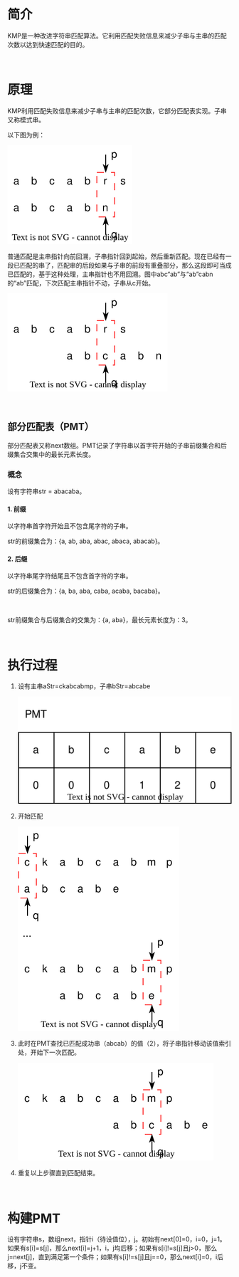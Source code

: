 # 简介

KMP是一种改进字符串匹配算法。它利用匹配失败信息来减少子串与主串的匹配次数以达到快速匹配的目的。

<br/>

# 原理

KMP利用匹配失败信息来减少子串与主串的匹配次数，它部分匹配表实现。子串又称模式串。

以下图为例：

![](../img/KMP原理_1.svg) 

普通匹配是主串指针向前回溯，子串指针回到起始，然后重新匹配。现在已经有一段已匹配的串了，匹配串的后段如果与子串的前段有重叠部分，那么这段即可当成已匹配的，基于这种处理，主串指针也不用回溯。图中abc“ab”与“ab”cabn的“ab”匹配，下次匹配主串指针不动，子串从c开始。

![](../img/KMP原理_2.svg) 

<br/>

## 部分匹配表（PMT）

部分匹配表又称next数组。PMT记录了字符串以首字符开始的子串前缀集合和后缀集合交集中的最长元素长度。

### 概念

设有字符串str = abacaba。

#### 1. 前缀

以字符串首字符开始且不包含尾字符的子串。

str的前缀集合为：{a, ab, aba, abac, abaca, abacab}。

#### 2. 后缀

以字符串尾字符结尾且不包含首字符的字串。

str的后缀集合为：{a, ba, aba, caba, acaba, bacaba}。

<br/>

str前缀集合与后缀集合的交集为：{a, aba}，最长元素长度为：3。

<br>

# 执行过程

1. 设有主串aStr=ckabcabmp，子串bStr=abcabe

   ![](../img/KMP流程_1.svg) 

2. 开始匹配

   ![](../img/KMP流程_2.svg) 

3. 此时在PMT查找已匹配成功串（abcab）的值（2），将子串指针移动该值索引处，开始下一次匹配。

   ![](../img/KMP流程_3.svg) 

4. 重复以上步骤直到匹配结束。

<br>

# 构建PMT

设有字符串s，数组next，指针i（待设值位），j。初始有next[0]=0，i=0，j=1。如果有s[i]=s[j]，那么next[i]=j+1，i，j均后移；如果有s[i]!=s[j]且j>0，那么j=next[j]，直到满足第一个条件；如果有s[i]!=s[j]且j==0，那么next[i]=0，i后移，j不变。